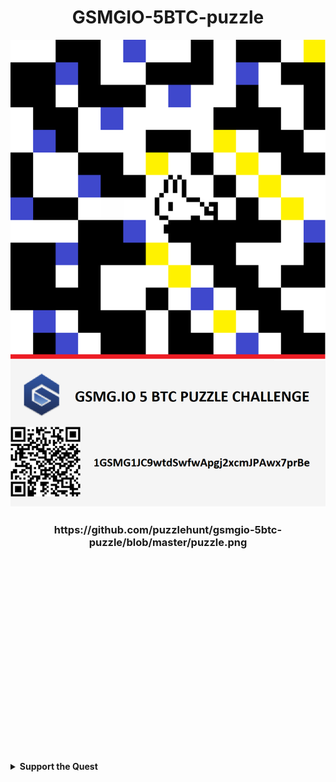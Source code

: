 <div align="center">
  <h1>GSMGIO-5BTC-puzzle</h1>
</div>

<div align="center">
  <img src="./puzzle.png" alt="gsmgio Puzzle" width="600">

</div>
</div>


<div align="center">
  <h3>https://github.com/puzzlehunt/gsmgio-5btc-puzzle/blob/master/puzzle.png</h3>
</div>




</br>
</br>
</br>

</br>
</br>
</br>
</br>

</br>
</br>
</br>

</br>
</br>
</br>

</br>
</br>
</br>

</br>
</br>
</br>

<details>
  <summary><b>Support the Quest</b></summary>
  <div align="center">
    <p>If this github has sparked some fun or helped you learn feel free to support a digital nomad veteran! 😊</p>
    <h4>Bitcoin Donation</h4>
    <img src="../images/juniorduc44@walletofsatoshi.png" alt="juniorduc44@walletofsatoshi.com" width="150">
    <p><b>Wallet Address:</b></p>
    <code>juniorduc44@walletofsatoshi.com</code>
  </div>
</details>